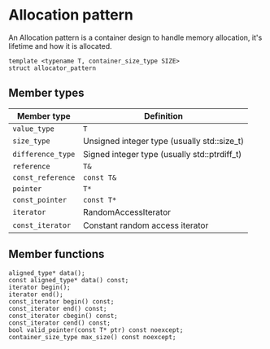 # Allocation pattern

An Allocation pattern is a container design to handle memory allocation, it's lifetime and how it is allocated.

```
template <typename T, container_size_type SIZE>
struct allocator_pattern
```

## Member types
|  Member type | Definition |
| ---  | --- |
| `value_type` | `T` | 
| `size_type` |  Unsigned integer type (usually std::size_t) |
| `difference_type` |  Signed integer type (usually std::ptrdiff_t) |
| `reference` | `T&` |
| `const_reference` | `const T&` |
| `pointer` | `T*` |
| `const_pointer` | `const T*` |
| `iterator` | RandomAccessIterator |
| `const_iterator` | Constant random access iterator |

##  Member functions

```
aligned_type* data();
const aligned_type* data() const;
iterator begin();
iterator end();
const_iterator begin() const;
const_iterator end() const;
const_iterator cbegin() const;
const_iterator cend() const;
bool valid_pointer(const T* ptr) const noexcept;
container_size_type max_size() const noexcept;
```

